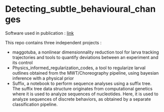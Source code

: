 # Detecting_subtle_behavioural_changes

Software used in publication : [link](link)

This repo contains three independent projects :
- maggotuba, a nonlinear dimensionnality reduction tool for larva tracking trajectories and tools to quantify deviations between an experiment and its control
- Physics_informed_regularization_codes, a tool to regularize larval outlines obtained from the MWT/Choreography pipeline, using bayesian inference with a physical prior
- Suffix, a notebook to perform sequence analyses using a suffix tree. The suffix tree data structure originates from computational genetics where it is used to analyze sequences of nucleotides. Here, it is used to analyze sequences of discrete behaviors, as obtained by a separate classification pipeline.
